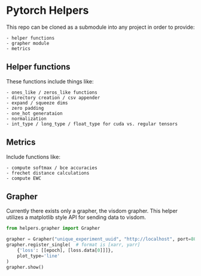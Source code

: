 # Pytorch Helpers

This repo can be cloned as a submodule into any project in order to provide:

    - helper functions
    - grapher module
    - metrics

## Helper functions

These functions include things like:

    - ones_like / zeros_like functions
    - directory creation / csv appender
    - expand / squeeze dims
    - zero padding
    - one_hot generataion
    - normalization
    - int_type / long_type / float_type for cuda vs. regular tensors

## Metrics

Include functions like:

    - compute softmax / bce accuracies
    - frechet distance calculations
    - compute EWC

## Grapher

Currently there exists only a grapher, the visdom grapher.
This helper utilizes a matplotlib style API for sending data to visdom.

```python
from helpers.grapher import Grapher

grapher = Grapher("unique_experiment_uuid", "http://localhost", port=8097)
grapher.register_single(  # format is [xarr, yarr]
    {'loss': [[epoch], [loss.data[0]]]},
    plot_type='line'
)
grapher.show()
```
